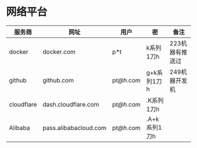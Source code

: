 # 网络平台

| 服务商 | 网址 | 用户 | 密 | 备注 |
|---------|---------|---------|---------|---------|
| docker | docker.com | p*t | k系列1刀h | 223机器有推送过 |
| github | github.com | p*t@h*.com | g+k系列1刀h | 249机器开发机 |
| cloudflare | dash.cloudflare.com | p*t@h*.com | .K系列1刀h |  |
| Alibaba | pass.alibabacloud.com | p*t@h*.com | .A+k系列1刀h |  |

